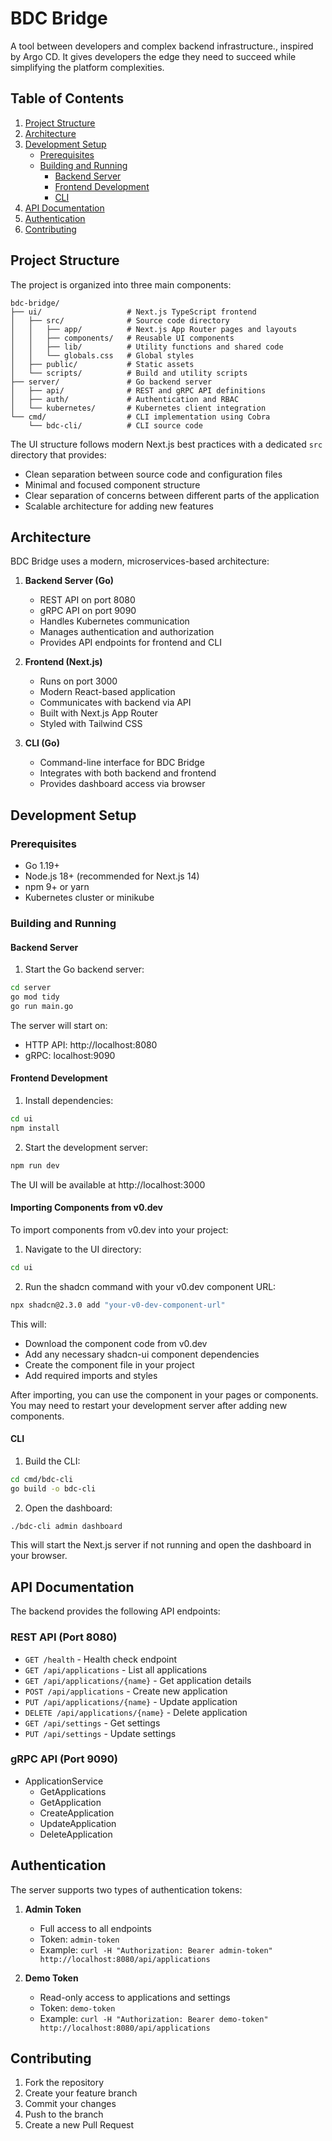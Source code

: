 # BDC Bridge

A tool between developers and complex backend infrastructure., inspired by Argo CD. It gives developers the edge they need to succeed while simplifying the platform complexities.

## Table of Contents

1. [Project Structure](#project-structure)
2. [Architecture](#architecture)
3. [Development Setup](#development-setup)
   - [Prerequisites](#prerequisites)
   - [Building and Running](#building-and-running)
     - [Backend Server](#backend-server)
     - [Frontend Development](#frontend-development)
     - [CLI](#cli)
4. [API Documentation](#api-documentation)
5. [Authentication](#authentication)
6. [Contributing](#contributing)

## Project Structure

The project is organized into three main components:

```
bdc-bridge/
├── ui/                   # Next.js TypeScript frontend
│   ├── src/              # Source code directory
│   │   ├── app/          # Next.js App Router pages and layouts
│   │   ├── components/   # Reusable UI components
│   │   ├── lib/          # Utility functions and shared code
│   │   └── globals.css   # Global styles
│   ├── public/           # Static assets
│   └── scripts/          # Build and utility scripts
├── server/               # Go backend server
│   ├── api/              # REST and gRPC API definitions
│   ├── auth/             # Authentication and RBAC
│   └── kubernetes/       # Kubernetes client integration
└── cmd/                  # CLI implementation using Cobra
    └── bdc-cli/          # CLI source code
```

The UI structure follows modern Next.js best practices with a dedicated `src` directory that provides:
- Clean separation between source code and configuration files
- Minimal and focused component structure
- Clear separation of concerns between different parts of the application
- Scalable architecture for adding new features

## Architecture

BDC Bridge uses a modern, microservices-based architecture:

1. **Backend Server (Go)**
   - REST API on port 8080
   - gRPC API on port 9090
   - Handles Kubernetes communication
   - Manages authentication and authorization
   - Provides API endpoints for frontend and CLI

2. **Frontend (Next.js)**
   - Runs on port 3000
   - Modern React-based application
   - Communicates with backend via API
   - Built with Next.js App Router
   - Styled with Tailwind CSS

3. **CLI (Go)**
   - Command-line interface for BDC Bridge
   - Integrates with both backend and frontend
   - Provides dashboard access via browser

## Development Setup

### Prerequisites

- Go 1.19+
- Node.js 18+ (recommended for Next.js 14)
- npm 9+ or yarn
- Kubernetes cluster or minikube

### Building and Running

#### Backend Server

1. Start the Go backend server:
```bash
cd server
go mod tidy
go run main.go
```

The server will start on:
- HTTP API: http://localhost:8080
- gRPC: localhost:9090

#### Frontend Development

1. Install dependencies:
```bash
cd ui
npm install
```

2. Start the development server:
```bash
npm run dev
```

The UI will be available at http://localhost:3000

#### Importing Components from v0.dev

To import components from v0.dev into your project:

1. Navigate to the UI directory:
```bash
cd ui
```

2. Run the shadcn command with your v0.dev component URL:
```bash
npx shadcn@2.3.0 add "your-v0-dev-component-url"
```

This will:
- Download the component code from v0.dev
- Add any necessary shadcn-ui component dependencies
- Create the component file in your project
- Add required imports and styles

After importing, you can use the component in your pages or components. You may need to restart your development server after adding new components.

#### CLI

1. Build the CLI:
```bash
cd cmd/bdc-cli
go build -o bdc-cli
```

2. Open the dashboard:
```bash
./bdc-cli admin dashboard
```

This will start the Next.js server if not running and open the dashboard in your browser.

## API Documentation

The backend provides the following API endpoints:

### REST API (Port 8080)

- `GET /health` - Health check endpoint
- `GET /api/applications` - List all applications
- `GET /api/applications/{name}` - Get application details
- `POST /api/applications` - Create new application
- `PUT /api/applications/{name}` - Update application
- `DELETE /api/applications/{name}` - Delete application
- `GET /api/settings` - Get settings
- `PUT /api/settings` - Update settings

### gRPC API (Port 9090)

- ApplicationService
  - GetApplications
  - GetApplication
  - CreateApplication
  - UpdateApplication
  - DeleteApplication

## Authentication

The server supports two types of authentication tokens:

1. **Admin Token**
   - Full access to all endpoints
   - Token: `admin-token`
   - Example: `curl -H "Authorization: Bearer admin-token" http://localhost:8080/api/applications`

2. **Demo Token**
   - Read-only access to applications and settings
   - Token: `demo-token`
   - Example: `curl -H "Authorization: Bearer demo-token" http://localhost:8080/api/applications`

## Contributing

1. Fork the repository
2. Create your feature branch
3. Commit your changes
4. Push to the branch
5. Create a new Pull Request 